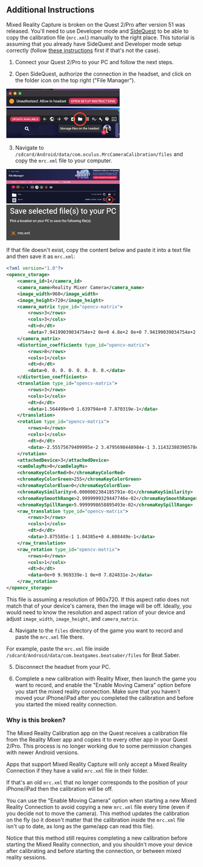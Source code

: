 ## Additional Instructions

Mixed Reality Capture is broken on the Quest 2/Pro after version 51 was released. You'll need to use Developer mode and [SideQuest](https://sidequestvr.com/setup-howto) to be able to copy the calibration file (`mrc.xml`) manually to the right place. This tutorial is assuming that you already have SideQuest and Developer mode setup correctly (follow [these instructions](https://sidequestvr.com/setup-howto) first if that's not the case).

1. Connect your Quest 2/Pro to your PC and follow the next steps.

2. Open SideQuest, authorize the connection in the headset, and click on the folder icon on the top right ("File Manager").

<img src="Images/additional-instructions/1.png" width="300" />

<img src="Images/additional-instructions/2.png" width="300" />

3. Navigate to `/sdcard/Android/data/com.oculus.MrcCameraCalibration/files` and copy the `mrc.xml` file to your computer.

<img src="Images/additional-instructions/3.png" width="300" />

<img src="Images/additional-instructions/4.png" width="300" />

If that file doesn't exist, copy the content below and paste it into a text file and then save it as `mrc.xml`:

```xml
<?xml version="1.0"?>
<opencv_storage>
    <camera_id>1</camera_id>
    <camera_name>Reality Mixer Camera</camera_name>
    <image_width>960</image_width>
    <image_height>720</image_height>
    <camera_matrix type_id="opencv-matrix">
        <rows>3</rows>
        <cols>3</cols>
        <dt>d</dt>
        <data>7.94199039034754e+2 0e+0 4.8e+2 0e+0 7.94199039034754e+2 3.6e+2 0e+0 0e+0 1e+0</data>
    </camera_matrix>
    <distortion_coefficients type_id="opencv-matrix">
        <rows>8</rows>
        <cols>1</cols>
        <dt>d</dt>
        <data>0. 0. 0. 0. 0. 0. 0. 0.</data>
    </distortion_coefficients>
    <translation type_id="opencv-matrix">
        <rows>3</rows>
        <cols>1</cols>
        <dt>d</dt>
        <data>1.564499e+0 1.639794e+0 7.870319e-1</data>
    </translation>
    <rotation type_id="opencv-matrix">
        <rows>4</rows>
        <cols>1</cols>
        <dt>d</dt>
        <data>-2.55575679409995e-2 3.4795698448984e-1 3.11432380390578e-2 9.36644465767678e-1</data>
    </rotation>
    <attachedDevice>3</attachedDevice>
    <camDelayMs>0</camDelayMs>
    <chromaKeyColorRed>0</chromaKeyColorRed>
    <chromaKeyColorGreen>255</chromaKeyColorGreen>
    <chromaKeyColorBlue>0</chromaKeyColorBlue>
    <chromaKeySimilarity>6.0000002384185791e-01</chromaKeySimilarity>
    <chromaKeySmoothRange>2.9999999329447746e-02</chromaKeySmoothRange>
    <chromaKeySpillRange>5.9999998658895493e-02</chromaKeySpillRange>
    <raw_translation type_id="opencv-matrix">
        <rows>3</rows>
        <cols>1</cols>
        <dt>d</dt>
        <data>3.875585e-1 1.04385e+0 4.608449e-1</data>
    </raw_translation>
    <raw_rotation type_id="opencv-matrix">
        <rows>4</rows>
        <cols>1</cols>
        <dt>d</dt>
        <data>0e+0 9.969339e-1 0e+0 7.824831e-2</data>
    </raw_rotation>
</opencv_storage>
```

This file is assuming a resolution of 960x720. If this aspect ratio does not match that of your device's camera, then the image will be off. Ideally, you would need to know the resolution and aspect ration of your device and adjust `image_width`, `image_height`, and `camera_matrix`. 

4. Navigate to the `files` directory of the game you want to record and paste the `mrc.xml` file there.

For example, paste the `mrc.xml` file inside `/sdcard/Android/data/com.beatgames.beatsaber/files` for Beat Saber.

5. Disconnect the headset from your PC. 

6. Complete a new calibration with Reality Mixer, then launch the game you want to record, and enable the "Enable Moving Camera" option before you start the mixed reality connection. Make sure that you haven't moved your iPhone/iPad after you completed the calibration and before you started the mixed reality connection.

### Why is this broken?

The Mixed Reality Calibration app on the Quest receives a calibration file from the Reality Mixer app and copies it to every other app in your Quest 2/Pro. This process is no longer working due to some permission changes with newer Android versions.

Apps that support Mixed Reality Capture will only accept a Mixed Reality Connection if they have a valid `mrc.xml` file in their folder. 

If that's an old `mrc.xml` that no longer corresponds to the position of your iPhone/iPad then the calibration will be off. 

You can use the "Enable Moving Camera" option when starting a new Mixed Reality Connection to avoid copying a new `mrc.xml` file every time (even if you decide not to move the camera). This method updates the calibration on the fly (so it doesn't matter that the calibration inside the `mrc.xml` file isn't up to date, as long as the game/app can read this file). 

Notice that this method still requires completing a new calibration before starting the Mixed Reality connection, and you shouldn't move your device after calibrating and before starting the connection, or between mixed reality sessions.
